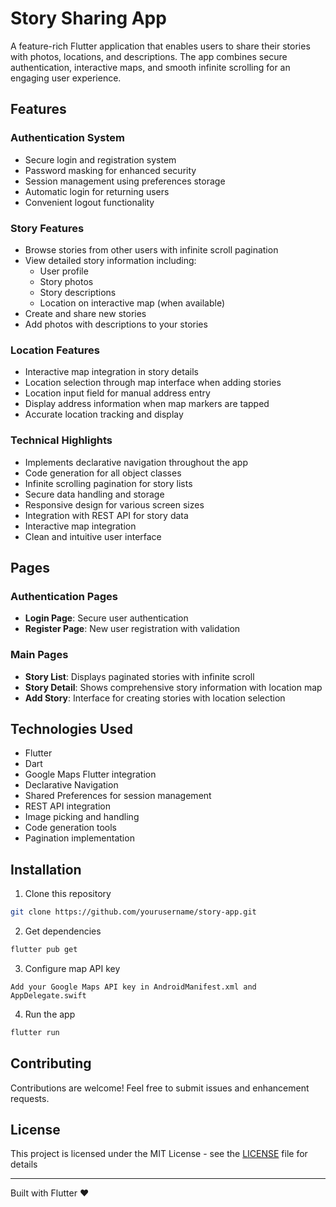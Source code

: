 # Story Sharing App

A feature-rich Flutter application that enables users to share their stories with photos, locations, and descriptions. The app combines secure authentication, interactive maps, and smooth infinite scrolling for an engaging user experience.

## Features

### Authentication System
- Secure login and registration system
- Password masking for enhanced security
- Session management using preferences storage
- Automatic login for returning users
- Convenient logout functionality

### Story Features
- Browse stories from other users with infinite scroll pagination
- View detailed story information including:
  - User profile
  - Story photos
  - Story descriptions
  - Location on interactive map (when available)
- Create and share new stories
- Add photos with descriptions to your stories

### Location Features
- Interactive map integration in story details
- Location selection through map interface when adding stories
- Location input field for manual address entry
- Display address information when map markers are tapped
- Accurate location tracking and display

### Technical Highlights
- Implements declarative navigation throughout the app
- Code generation for all object classes
- Infinite scrolling pagination for story lists
- Secure data handling and storage
- Responsive design for various screen sizes
- Integration with REST API for story data
- Interactive map integration
- Clean and intuitive user interface

## Pages

### Authentication Pages
- **Login Page**: Secure user authentication
- **Register Page**: New user registration with validation

### Main Pages
- **Story List**: Displays paginated stories with infinite scroll
- **Story Detail**: Shows comprehensive story information with location map
- **Add Story**: Interface for creating stories with location selection

## Technologies Used

- Flutter
- Dart
- Google Maps Flutter integration
- Declarative Navigation
- Shared Preferences for session management
- REST API integration
- Image picking and handling
- Code generation tools
- Pagination implementation

## Installation

1. Clone this repository
```bash
git clone https://github.com/yourusername/story-app.git
```

2. Get dependencies
```bash
flutter pub get
```

3. Configure map API key
```
Add your Google Maps API key in AndroidManifest.xml and AppDelegate.swift
```

4. Run the app
```bash
flutter run
```

## Contributing

Contributions are welcome! Feel free to submit issues and enhancement requests.

## License

This project is licensed under the MIT License - see the [LICENSE](LICENSE) file for details

---
Built with Flutter ❤️
